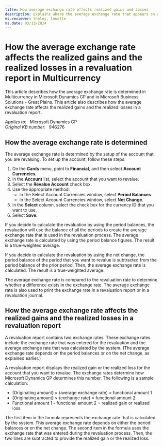```yaml
---
title: How average exchange rate affects realized gains and losses
description: Explains where the average exchange rate that appears on a revaluation report comes from and how that rate works with the formula in the revaluation report.
ms.reviewer: theley, lmuelle
ms.date: 03/13/2024
---
```

# How the average exchange rate affects the realized gains and the realized losses in a revaluation report in Multicurrency

This article describes how the average exchange rate is determined in Multicurrency in Microsoft Dynamics GP and in Microsoft Business Solutions - Great Plains. This article also describes how the average exchange rate affects the realized gains and the realized losses in a revaluation report.

_Applies to:_ &nbsp; Microsoft Dynamics GP  
_Original KB number:_ &nbsp; 946276

## How the average exchange rate is determined

The average exchange rate is determined by the setup of the account that you are revaluing. To set up the account, follow these steps:

1. On the **Cards** menu, point to **Financial**, and then select **Account Currencies**.
2. In the **Account** list, select the account that you want to revalue.
3. Select the **Revalue Account** check box.
4. Use the appropriate method:
   - In the Select Account Currencies window, select **Period Balances**.
   - In the Select Account Currencies window, select **Net Change**.
5. In the **Select** column, select the check box for the currency ID that you want to use.
6. Select **Save**.

If you decide to calculate the revaluation by using the period balances, the revaluation will use the balance of all the periods to create the average exchange rate that is used in the revaluation process. The average exchange rate is calculated by using the period balance figures. The result is a true-weighted average.

If you decide to calculate the revaluation by using the net change, the period balance of the period that you want to revalue is subtracted from the period balance of the prior period. Then, the average exchange rate is calculated. The result is a true-weighted average.

The average exchange rate is compared to the revaluation rate to determine whether a difference exists in the exchange rate. The average exchange rate is also used to print the exchange rate in a revaluation report or in a revaluation journal.

## How the average exchange rate affects the realized gains and the realized losses in a revaluation report

A revaluation report contains two exchange rates. These exchange rates include the exchange rate that was entered for the revaluation and the average exchange rate that was calculated by the system. (The average exchange rate depends on the period balances or on the net change, as explained earlier.)

A revaluation report displays the realized gain or the realized loss for the account that you want to revalue. The exchange rates determine how Microsoft Dynamics GP determines this number. The following is a sample calculation:

- (Originating amount) × (average exchange rate) = functional amount 1
- (Originating amount) × (exchange rate) = functional amount 2
- Functional amount 1 - functional amount 2 = realized gain or realized loss

The first item in the formula represents the exchange rate that is calculated by the system. This average exchange rate depends on either the period balances or on the net change. The second item in the formula uses the exchange rate that was entered during the revaluation process. Then, the two lines are subtracted to provide the realized gain or the realized loss.
